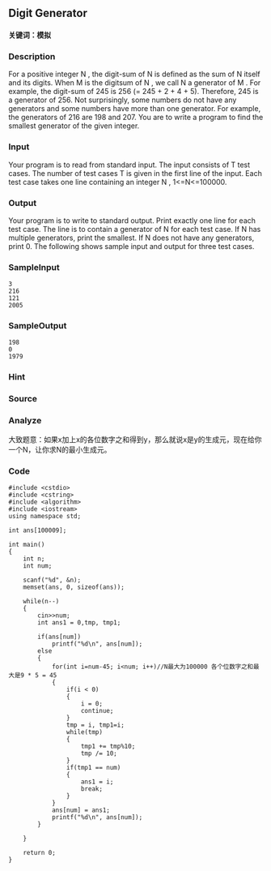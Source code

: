 ## Digit Generator

#### 关键词：模拟

### Description

For a positive integer N , the digit-sum of N is defined as the sum of N itself and its digits. When M is the digitsum of N , we call N a generator of M .
For example, the digit-sum of 245 is 256 (= 245 + 2 + 4 + 5). Therefore, 245 is a generator of 256.
Not surprisingly, some numbers do not have any generators and some numbers have more than one generator. For example, the generators of 216 are 198 and 207.
You are to write a program to find the smallest generator of the given integer.

### Input

Your program is to read from standard input. The input consists of T test cases. The number of test cases T is given in the first line of the input. Each test case takes one line containing an integer N , 1<=N<=100000.

### Output

Your program is to write to standard output. Print exactly one line for each test case. The line is to contain a generator of N for each test case. If N has multiple generators, print the smallest. If N does not have any generators, print 0.
The following shows sample input and output for three test cases.

### SampleInput

```
3 
216 
121 
2005
```

### SampleOutput

```
198 
0 
1979
```
### Hint

### Source

### Analyze

大致题意：如果x加上x的各位数字之和得到y，那么就说x是y的生成元，现在给你一个N，让你求N的最小生成元。

### Code

```
#include <cstdio>  
#include <cstring>  
#include <algorithm>  
#include <iostream>  
using namespace std;  
  
int ans[100009];  
  
int main()  
{  
    int n;  
    int num;  
  
    scanf("%d", &n);  
    memset(ans, 0, sizeof(ans));  
  
    while(n--)  
    {  
        cin>>num;  
        int ans1 = 0,tmp, tmp1;  
  
        if(ans[num])  
            printf("%d\n", ans[num]);  
        else  
        {  
            for(int i=num-45; i<num; i++)//N最大为100000 各个位数字之和最大是9 * 5 = 45  
            {  
                if(i < 0)  
                {  
                    i = 0;  
                    continue;  
                }  
                tmp = i, tmp1=i;  
                while(tmp)  
                {  
                    tmp1 += tmp%10;  
                    tmp /= 10;  
                }  
                if(tmp1 == num)  
                {  
                    ans1 = i;  
                    break;  
                }  
            }  
            ans[num] = ans1;  
            printf("%d\n", ans[num]);  
        }  
  
    }  
  
    return 0;  
}  
```